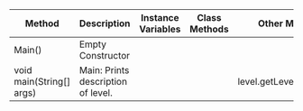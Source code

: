 | Method                   | Description                        | Instance Variables | Class Methods | Other Methods             | Line count |
|--------------------------|------------------------------------|--------------------|---------------|---------------------------|------------|
| Main()                   | Empty Constructor                  |                    |               |                           | 0          |
| void main(String[] args) | Main: Prints description of level. |                    |               | level.getLevelDescription | 2          |
